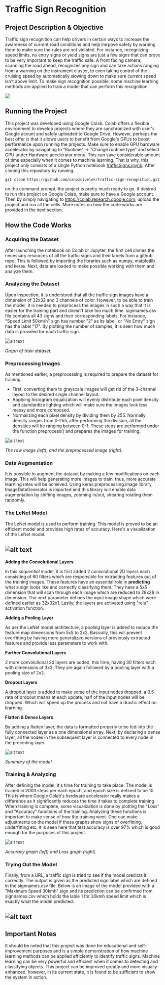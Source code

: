 # Traffic Sign Recognition

## Project Description & Objective
Traffic sign recognition can help drivers in certain ways to increase the awareness of current road conditions and help imrpove safety 
by warning them to make sure the rules are not violated. For instance, recognizing speed limits, no entry signs or yield signs are 
just a few signs that can prove to be very important to keep the traffic safe. A front facing camera, scanning the road ahead, recognizes 
any sign and can take actions ranging from a warning on the instrument cluster, to even taking control of the cruising speed by 
automatically slowing down to make sure current speed isn't above limit. To make sign recognition possible, some machine learning methods 
are applied to train a model that can perform this recognition.

![](https://imgur.com/7m8id4n.gif)

## Running the Project
This project was developed using Google Colab. Colab offers a flexible environment to develop projects where they are synchronized 
with user's Google acount and safely uploaded to Google Drive. However, perhaps the best offer is that it allows users to benefit from 
Google's GPUs to boost performance upon running the projects. Make sure to enable GPU hardware accelerator by navigating to "Runtime" -> "Change runtime type" and select GPU under Hardware accelerator menu. This can save considerable amount of time especially when it comes to machine learning. That is why, this project only consists of a single Python notebook [trafficSigns.ipynb](trafficSigns.ipynb). After 
cloning this repository by running
```
git clone https://github.com/canozcivelek/traffic-sign-recognition.git
```
on the command prompt, the project is pretty much ready to go. If desired to run this project on Google Colab, make sure to have a Google account. Then by simply navigating to https://colab.research.google.com, upload the project and run all the cells. More notes on  how the code works are provided in the next section.

## How the Code Works
### Acquiring the Dataset
After launching the notebook on Colab or Jupyter, the first cell clones the necessary resources of all the traffic signs and their labels from a github repo. This is followed by importing the libraries such as numpy, matplotlib and keras. Next, data are loaded to make possible working with them and analyze them. 

### Analyzing the Dataset
Upon inspection, it is understood that all the traffic sign images have a dimension of 32x32 and 3 channels of color. However, to be able to train the model, it is needed to preprocess the images in such a way that it is easier for the training part and doesn't take too much time. signnames.csv file contains all 43 signs and their corresponding labels. For instance, "Speed Limit 50km/h" sign has number "2" as its label, or "No Entry" sign has the label "17". By plotting the number of samples, it is seen how much data is provided for each traffic sign.

![alt text](https://github.com/canozcivelek/traffic-sign-recognition/blob/master/Images/trainDataset.png)

_Graph of train dataset._

### Preprocessing Images
As mentioned earlier, a preprocessing is required to prepare the dataset for training. 
* First, converting them to grayscale images will get rid of the 3-channel layout to the desired single channel layout. 
* Applying histogram equalization will evenly distribute each pixel density and standardize lighting which will make sure the images look less messy and more composed.
* Normalizing each pixel density by dividing them by 255. Normally density ranges from 0-255, after performing the division, all the densities will be ranging between 0-1.
These steps are performed under the function preprocess() and prepares the images for training.

![alt text](https://github.com/canozcivelek/traffic-sign-recognition/blob/master/Images/imageSamples.jpg)

_The raw image (left), and the preprocessed image (right)._

### Data Augmentation
It is possible to augment the dataset by making a few modifications on each image. This will help generating more images to train, thus, more accurate learning rates will be achieved. Using keras.preprocessing.image library, ImageDataGenerator is imported and this library will enable data augmentation by shifting images, zooming in/out, shearing rotating them randomly.

### The LeNet Model
The LeNet model is used to perform training. This model is proved to be an efficient model and provides high rates of accuracy. Here's a visualization of the LeNet model.

![alt text](https://github.com/canozcivelek/traffic-sign-recognition/blob/master/Images/leNet.jpg)
---

**Adding the Convolutional Layers**

In this _sequential_ model, it is first added 2 convolutional 2D layers each consisting of 60 filters which are responsible for extracting features out of the training images. These features have an essential role in **predicting** what a sign looks like and correctly classifying them. They have a 5x5 dimension that will scan through each image which are reduced to 28x28 in dimension. The next parameter defines the input image shape which were defined earlier as 32x32x1. Lastly, the layers are activated using "relu" activation function. 

**Adding a Pooling Layer**

As per the LeNet model architecture, a pooling layer is added to reduce the feature map dimensions from 5x5 to 2x2. Basically, this will prevent overfitting by having more generalized versions of previously extracted features and provide less parameters to work with.

**Further Convolutional Layers**

2 more convolutional 2d layers are added, this time, having 30 filters each with dimensions of 3x3. They are again followed by a pooling layer with a pooling size of 2x2.

**Dropout Layers**

A dropout layer is added to make some of the input nodes dropped. a 0.5 rate of dropout means at each update, half of the input nodes will be dropped. Which will speed up the process and not have a drastic effect on learning.

**Flatten & Dense Layers**

By adding a flatten layer, the data is formatted properly to be fed into the fully connected layer as a one dimensional array. Next, by declaring a dense layer, all the nodes in the subsequent layer is connected to every node in the preceding layer.

![alt text](https://github.com/canozcivelek/traffic-sign-recognition/blob/master/Images/modelSummary.png)

_Summary of the model._

### Training & Analyzing
After defining the model, it's time for training to take place. The model is trained in 2000 steps per each epoch, and epoch size is defined to be 10. This is where Google Colab's hardware accelerator really makes a difference as it significantly reduces the time it takes to complete training. When training is complete, some visualization is done by plotting the "Loss" and "Accuracy" functions of the training. Analyzing these functions is important to make sense of how the training went. One can make adjustments on the model if these graphs show signs of overfitting, underfitting etc. It is seen here that test accuracy is over 97% which is good enough for the purposes of this project.

![alt text](https://github.com/canozcivelek/traffic-sign-recognition/blob/master/Images/graphs.jpg)

_Accuracy graph (left) and Loss graph (right)._

### Trying Out the Model
Finally, from a URL, a traffic sign is tried to see if the model predicts it correctly. The output is given as the predicted sign label which are defined in the signnames.csv file. Below is an image of the model provided with a "Maximum Speed 30kmh" sign and its prediction can be confirmed from signnames.csv which holds the lable 1 for 30kmh speed limit which is exactly what the model predicted.

![alt text](https://github.com/canozcivelek/traffic-sign-recognition/blob/master/Images/predict.jpg)
---

## Important Notes
It should be noted that this project was done for educational and self-improvement purposes and is a simple demonstration of how machine learning methods can be applied efficiently to identify traffic signs. Machine learning can be very powerful and efficient when it comes to detecting and classifying objects. This project can be improved greatly and more visually enhanced, however, in its current state, it is found to be sufficient to show the system in action.









































